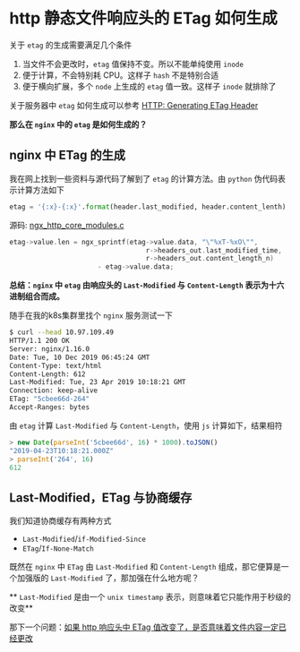 # http 静态文件响应头的 ETag 如何生成

关于 `etag` 的生成需要满足几个条件

1. 当文件不会更改时，`etag` 值保持不变。所以不能单纯使用 `inode`
1. 便于计算，不会特别耗 CPU。这样子 `hash` 不是特别合适
1. 便于横向扩展，多个 `node` 上生成的 `etag` 值一致。这样子 `inode` 就排除了

关于服务器中 `etag` 如何生成可以参考 [HTTP: Generating ETag Header](https://stackoverflow.com/questions/4533/http-generating-etag-header)

**那么在 `nginx` 中的 `etag` 是如何生成的？**

## nginx 中 ETag 的生成

我在网上找到一些资料与源代码了解到了 `etag` 的计算方法。由 `python` 伪代码表示计算方法如下

``` python
etag = '{:x}-{:x}'.format(header.last_modified, header.content_lenth)
```

源码: [ngx_http_core_modules.c](https://github.com/nginx/nginx/blob/6c3838f9ed45f5c2aa6a971a0da3cb6ffe45b61e/src/http/ngx_http_core_module.c#L1582)

``` c
etag->value.len = ngx_sprintf(etag->value.data, "\"%xT-%xO\"",
                                  r->headers_out.last_modified_time,
                                  r->headers_out.content_length_n)
                      - etag->value.data;
```

**总结：`nginx` 中 `etag` 由响应头的 `Last-Modified` 与 `Content-Length` 表示为十六进制组合而成。**

随手在我的k8s集群里找个 `nginx` 服务测试一下

``` bash
$ curl --head 10.97.109.49
HTTP/1.1 200 OK
Server: nginx/1.16.0
Date: Tue, 10 Dec 2019 06:45:24 GMT
Content-Type: text/html
Content-Length: 612
Last-Modified: Tue, 23 Apr 2019 10:18:21 GMT
Connection: keep-alive
ETag: "5cbee66d-264"
Accept-Ranges: bytes
```

由 `etag` 计算 `Last-Modified` 与 `Content-Length`，使用 `js` 计算如下，结果相符

``` js
> new Date(parseInt('5cbee66d', 16) * 1000).toJSON()
"2019-04-23T10:18:21.000Z"
> parseInt('264', 16)
612
```

## Last-Modified，ETag 与协商缓存

我们知道协商缓存有两种方式

+ `Last-Modified`/`if-Modified-Since`
+ `ETag`/`If-None-Match`

既然在 `nginx` 中 `ETag` 由 `Last-Modified` 和 `Content-Length` 组成，那它便算是一个加强版的 `Last-Modified` 了，那加强在什么地方呢？

** `Last-Modified` 是由一个 `unix timestamp` 表示，则意味着它只能作用于秒级的改变**

那下一个问题：[如果 http 响应头中 ETag 值改变了，是否意味着文件内容一定已经更改](https://github.com/shfshanyue/Daily-Question/issues/113)

